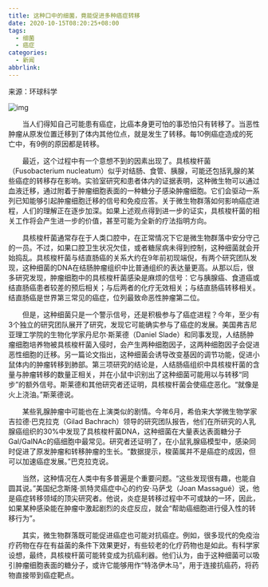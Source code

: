 ```yaml
---
title: 这种口中的细菌，竟能促进多种癌症转移
date: 2020-10-15T08:20:25+08:00
tags:
  - 细菌
  - 癌症
categories:
  - 新闻
abbrlink:
---
```


来源：环球科学

![img](https://cdn.jsdelivr.net/gh/yakeing/Documentation@main/Hexo/images/3d4c-kcpxnwv4517416.jpg)

　　当人们得知自己可能患有癌症，比癌本身更可怕的事恐怕只有转移了。当恶性肿瘤从原发位置迁移到了体内其他位点，就是发生了转移。每10例癌症造成的死亡中，有9例的原因都是转移。

　　最近，这个过程中有一个意想不到的因素出现了。具核梭杆菌（Fusobacterium nucleatum）似乎对结肠、食管、胰腺，可能还包括乳腺的某些癌症的转移存在影响。实验室研究和患者体内的证据表明，这种微生物可以通过血液迁移，通过附着于肿瘤细胞表面的一种糖分子感染肿瘤细胞。它们会驱动一系列已知能够引起肿瘤细胞迁移的信号和免疫应答。关于微生物群落如何影响癌症进程，人们的理解正在逐步加深。如果上述观点得到进一步的证实，具核梭杆菌的相关工作将会产生进一步的价值，甚至可能为全新的疗法指明方向。

　　具核梭杆菌通常存在于人类口腔中，在正常情况下它是微生物群落中安分守己的一员。不过，如果口腔卫生状况欠佳，或者糖尿病未得到控制，这种细菌就会开始捣乱。具核梭杆菌与结直肠癌的关系大约在9年前初现端倪，有两个研究团队发现，这种细菌的DNA在结肠肿瘤组织中比普通组织的表达量更高。从那以后，很多研究发现，肿瘤细胞中的具核梭杆菌感染是麻烦的信号：它与胰腺癌、食道癌或结直肠癌患者较差的预后相关；与后两者的化疗无效相关；与结直肠癌转移相关。结直肠癌是世界第三常见的癌症，位列最致命恶性肿瘤第二位。

　　但是，这种细菌只是一个警示信号，还是积极参与了癌症进程？今年，至少有3个独立的研究团队展开了研究，发现它可能确实参与了癌症的发展。美国弗吉尼亚理工学院的生物化学家丹尼尔·斯莱德（Daniel Slade）和同事发现，人结肠肿瘤细胞培养物被具核梭杆菌入侵时，会产生两种细胞因子，这两种细胞因子会促进恶性细胞的迁移。另一篇论文指出，这种细菌会诱导改变基因的调节功能，促进小鼠体内的肿瘤转移到肺部。第三项研究的结论是，人结肠癌组织中具核梭杆菌的含量与肿瘤转移的数量正相关，并在小鼠中识别出了这种细菌可能用以与转移“同步”的额外信号。斯莱德和其他研究者还证明，具核梭杆菌会使癌症恶化。“就像是火上浇油。”斯莱德说。

　　某些乳腺肿瘤中可能也在上演类似的剧情。今年6月，希伯来大学微生物学家吉拉德·巴克拉克（Gilad Bachrach）领导的研究团队报告，他们在所研究的人乳腺癌组织的30%中发现了具核梭杆菌DNA，这种细菌在大量表达表面糖分子Gal/GalNAc的癌细胞中最常见。研究者还证明了，在小鼠乳腺癌模型中，感染同时促进了原发肿瘤和转移肿瘤的生长。“数据提示，梭菌属并不是癌症的成因，但可以加速癌症发展。”巴克拉克说。

　　当然，这种情况在人类中有多普遍是个重要问题。“这些发现很有趣，也能自圆其说。”美国纪念斯隆·凯特灵癌症中心的约安·马萨戈（Joan Massagué）说，他是癌症转移领域的顶尖研究者。他说，炎症是转移过程中不可或缺的一环，因此，如果某种感染能在肿瘤中激起剧烈的炎症反应，就会“帮助癌细胞进行侵入性的转移行为”。

　　其实，微生物群落既可能促进癌症也可能对抗癌症。例如，很多现代的免疫治疗药物在存在有益菌的条件下效果更好，有些较老的化疗药物也是如此。有科学家设想，最终，具核梭杆菌可能转变成为抗癌利器。他们认为，由于这种细菌可以吸引肿瘤细胞表面的糖分子，或许它能够用作“特洛伊木马”，用于连接抗癌药，将药物直接带到癌症靶点。